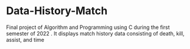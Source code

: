 # Data-History-Match
Final project of Algorithm and Programming using C during the first semester of 2022 . It displays match history data consisting of death, kill, assist, and time

